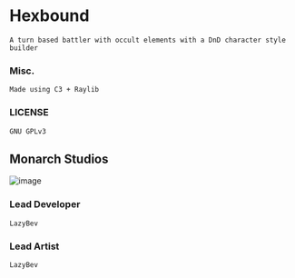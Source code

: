 # Hexbound
```A turn based battler with occult elements with a DnD character style builder```

### Misc.
```Made using C3 + Raylib```

### LICENSE
```GNU GPLv3```

## Monarch Studios
![image](https://github.com/user-attachments/assets/f54565d0-d30b-4cec-b174-5b5628fbab29)

### Lead Developer
```LazyBev```

### Lead Artist
```LazyBev```
